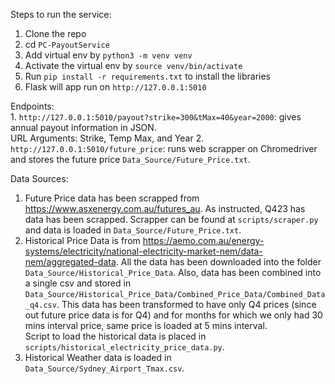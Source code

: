 Steps to run the service:

1. Clone the repo
2. cd `PC-PayoutService`
3. Add virtual env by `python3 -m venv venv`
4. Activate the virtual env by `source venv/bin/activate`
5. Run `pip install -r requirements.txt` to install the libraries
6. Flask will app run on `http://127.0.0.1:5010`

Endpoints: <br>
    1. `http://127.0.0.1:5010/payout?strike=300&tMax=40&year=2000`: gives annual payout information in JSON. <br />
    URL Arguments: Strike, Temp Max, and Year
    2. `http://127.0.0.1:5010/future_price`: runs web scrapper on Chromedriver and stores the future price `Data_Source/Future_Price.txt`.


Data Sources:
1. Future Price data has been scrapped from https://www.asxenergy.com.au/futures_au. As instructed, Q423 has data has been scrapped. Scrapper can be found at `scripts/scraper.py` and data is loaded in `Data_Source/Future_Price.txt`.
2. Historical Price Data is from https://aemo.com.au/energy-systems/electricity/national-electricity-market-nem/data-nem/aggregated-data. All the data has been downloaded into the folder `Data_Source/Historical_Price_Data`.
Also, data has been combined into a single csv and stored in `Data_Source/Historical_Price_Data/Combined_Price_Data/Combined_Data_q4.csv`. This data has been transformed to have only Q4 prices (since out future price data is for Q4) and for months for which we only had 30 mins interval price, same price is loaded at 5 mins interval.<br>
Script to load the historical data is placed in `scripts/historical_electricity_price_data.py`.
3. Historical Weather data is loaded in `Data_Source/Sydney_Airport_Tmax.csv`.

